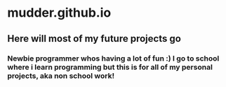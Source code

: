 # mudder.github.io
## Here will most of my future projects go
### Newbie programmer whos having a lot of fun :) I go to school where i learn programming but this is for all of my personal projects, aka non school work!
